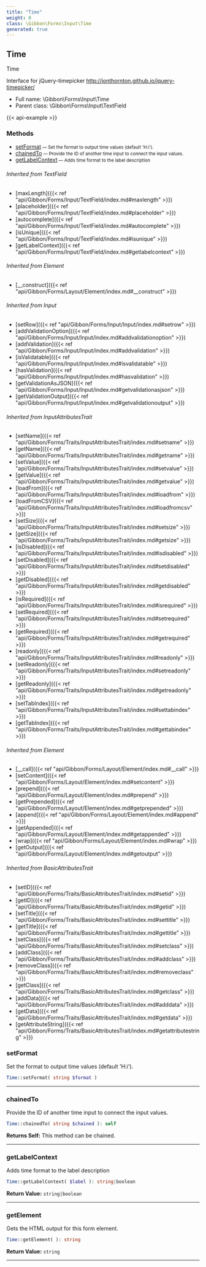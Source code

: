 ```yaml
---
title: "Time"
weight: 0
class: \Gibbon\Forms\Input\Time
generated: true
---
```


## Time

Time

Interface for jQuery-timepicker http://jonthornton.github.io/jquery-timepicker/

* Full name: \Gibbon\Forms\Input\Time
* Parent class: \Gibbon\Forms\Input\TextField

{{< api-example >}} 



### Methods

- [setFormat](#setformat)<small> — Set the format to output time values (default 'H:i').</small>
- [chainedTo](#chainedto)<small> — Provide the ID of another time input to connect the input values.</small>
- [getLabelContext](#getlabelcontext)<small> — Adds time format to the label description</small>




###### Inherited from TextField
- [maxLength]({{< ref "api/Gibbon/Forms/Input/TextField/index.md#maxlength" >}})
- [placeholder]({{< ref "api/Gibbon/Forms/Input/TextField/index.md#placeholder" >}})
- [autocomplete]({{< ref "api/Gibbon/Forms/Input/TextField/index.md#autocomplete" >}})
- [isUnique]({{< ref "api/Gibbon/Forms/Input/TextField/index.md#isunique" >}})
- [getLabelContext]({{< ref "api/Gibbon/Forms/Input/TextField/index.md#getlabelcontext" >}})

###### Inherited from Element
- [__construct]({{< ref "api/Gibbon/Forms/Layout/Element/index.md#__construct" >}})

###### Inherited from Input
- [setRow]({{< ref "api/Gibbon/Forms/Input/Input/index.md#setrow" >}})
- [addValidationOption]({{< ref "api/Gibbon/Forms/Input/Input/index.md#addvalidationoption" >}})
- [addValidation]({{< ref "api/Gibbon/Forms/Input/Input/index.md#addvalidation" >}})
- [isValidatable]({{< ref "api/Gibbon/Forms/Input/Input/index.md#isvalidatable" >}})
- [hasValidation]({{< ref "api/Gibbon/Forms/Input/Input/index.md#hasvalidation" >}})
- [getValidationAsJSON]({{< ref "api/Gibbon/Forms/Input/Input/index.md#getvalidationasjson" >}})
- [getValidationOutput]({{< ref "api/Gibbon/Forms/Input/Input/index.md#getvalidationoutput" >}})

###### Inherited from InputAttributesTrait
- [setName]({{< ref "api/Gibbon/Forms/Traits/InputAttributesTrait/index.md#setname" >}})
- [getName]({{< ref "api/Gibbon/Forms/Traits/InputAttributesTrait/index.md#getname" >}})
- [setValue]({{< ref "api/Gibbon/Forms/Traits/InputAttributesTrait/index.md#setvalue" >}})
- [getValue]({{< ref "api/Gibbon/Forms/Traits/InputAttributesTrait/index.md#getvalue" >}})
- [loadFrom]({{< ref "api/Gibbon/Forms/Traits/InputAttributesTrait/index.md#loadfrom" >}})
- [loadFromCSV]({{< ref "api/Gibbon/Forms/Traits/InputAttributesTrait/index.md#loadfromcsv" >}})
- [setSize]({{< ref "api/Gibbon/Forms/Traits/InputAttributesTrait/index.md#setsize" >}})
- [getSize]({{< ref "api/Gibbon/Forms/Traits/InputAttributesTrait/index.md#getsize" >}})
- [isDisabled]({{< ref "api/Gibbon/Forms/Traits/InputAttributesTrait/index.md#isdisabled" >}})
- [setDisabled]({{< ref "api/Gibbon/Forms/Traits/InputAttributesTrait/index.md#setdisabled" >}})
- [getDisabled]({{< ref "api/Gibbon/Forms/Traits/InputAttributesTrait/index.md#getdisabled" >}})
- [isRequired]({{< ref "api/Gibbon/Forms/Traits/InputAttributesTrait/index.md#isrequired" >}})
- [setRequired]({{< ref "api/Gibbon/Forms/Traits/InputAttributesTrait/index.md#setrequired" >}})
- [getRequired]({{< ref "api/Gibbon/Forms/Traits/InputAttributesTrait/index.md#getrequired" >}})
- [readonly]({{< ref "api/Gibbon/Forms/Traits/InputAttributesTrait/index.md#readonly" >}})
- [setReadonly]({{< ref "api/Gibbon/Forms/Traits/InputAttributesTrait/index.md#setreadonly" >}})
- [getReadonly]({{< ref "api/Gibbon/Forms/Traits/InputAttributesTrait/index.md#getreadonly" >}})
- [setTabIndex]({{< ref "api/Gibbon/Forms/Traits/InputAttributesTrait/index.md#settabindex" >}})
- [getTabIndex]({{< ref "api/Gibbon/Forms/Traits/InputAttributesTrait/index.md#gettabindex" >}})

###### Inherited from Element
- [__call]({{< ref "api/Gibbon/Forms/Layout/Element/index.md#__call" >}})
- [setContent]({{< ref "api/Gibbon/Forms/Layout/Element/index.md#setcontent" >}})
- [prepend]({{< ref "api/Gibbon/Forms/Layout/Element/index.md#prepend" >}})
- [getPrepended]({{< ref "api/Gibbon/Forms/Layout/Element/index.md#getprepended" >}})
- [append]({{< ref "api/Gibbon/Forms/Layout/Element/index.md#append" >}})
- [getAppended]({{< ref "api/Gibbon/Forms/Layout/Element/index.md#getappended" >}})
- [wrap]({{< ref "api/Gibbon/Forms/Layout/Element/index.md#wrap" >}})
- [getOutput]({{< ref "api/Gibbon/Forms/Layout/Element/index.md#getoutput" >}})

###### Inherited from BasicAttributesTrait
- [setID]({{< ref "api/Gibbon/Forms/Traits/BasicAttributesTrait/index.md#setid" >}})
- [getID]({{< ref "api/Gibbon/Forms/Traits/BasicAttributesTrait/index.md#getid" >}})
- [setTitle]({{< ref "api/Gibbon/Forms/Traits/BasicAttributesTrait/index.md#settitle" >}})
- [getTitle]({{< ref "api/Gibbon/Forms/Traits/BasicAttributesTrait/index.md#gettitle" >}})
- [setClass]({{< ref "api/Gibbon/Forms/Traits/BasicAttributesTrait/index.md#setclass" >}})
- [addClass]({{< ref "api/Gibbon/Forms/Traits/BasicAttributesTrait/index.md#addclass" >}})
- [removeClass]({{< ref "api/Gibbon/Forms/Traits/BasicAttributesTrait/index.md#removeclass" >}})
- [getClass]({{< ref "api/Gibbon/Forms/Traits/BasicAttributesTrait/index.md#getclass" >}})
- [addData]({{< ref "api/Gibbon/Forms/Traits/BasicAttributesTrait/index.md#adddata" >}})
- [getData]({{< ref "api/Gibbon/Forms/Traits/BasicAttributesTrait/index.md#getdata" >}})
- [getAttributeString]({{< ref "api/Gibbon/Forms/Traits/BasicAttributesTrait/index.md#getattributestring" >}})



### setFormat

Set the format to output time values (default 'H:i').

```php
Time::setFormat( string $format )
```









---

### chainedTo

Provide the ID of another time input to connect the input values.

```php
Time::chainedTo( string $chained ): self
```






**Returns Self:** This method can be chained.



---

### getLabelContext

Adds time format to the label description

```php
Time::getLabelContext( $label ): string|boolean
```






**Return Value:**
`string|boolean`  



---

### getElement

Gets the HTML output for this form element.

```php
Time::getElement( ): string
```






**Return Value:**
`string`  



---

